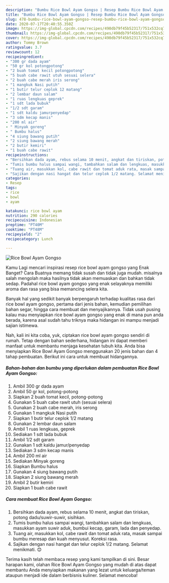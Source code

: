 ```yaml
---
description: "Bumbu Rice Bowl Ayam Gongso | Resep Bumbu Rice Bowl Ayam Gongso Yang Enak dan Simpel"
title: "Bumbu Rice Bowl Ayam Gongso | Resep Bumbu Rice Bowl Ayam Gongso Yang Enak dan Simpel"
slug: 478-bumbu-rice-bowl-ayam-gongso-resep-bumbu-rice-bowl-ayam-gongso-yang-enak-dan-simpel
date: 2020-07-17T20:40:55.350Z
image: https://img-global.cpcdn.com/recipes/490db79f45b52317/751x532cq70/rice-bowl-ayam-gongso-foto-resep-utama.jpg
thumbnail: https://img-global.cpcdn.com/recipes/490db79f45b52317/751x532cq70/rice-bowl-ayam-gongso-foto-resep-utama.jpg
cover: https://img-global.cpcdn.com/recipes/490db79f45b52317/751x532cq70/rice-bowl-ayam-gongso-foto-resep-utama.jpg
author: Tommy Brown
ratingvalue: 3.7
reviewcount: 12
recipeingredient:
- "300 gr dada ayam"
- "50 gr kol potongpotong"
- "2 buah tomat kecil potongpotong"
- "5 buah cabe rawit utuh sesuai selera"
- "2 buah cabe merah iris serong"
- "1 mangkuk Nasi putih"
- "1 butir telur ceplok 12 matang"
- "2 lembar daun salam"
- "1 ruas lengkuas geprek"
- "1 sdt lada bubuk"
- "1/2 sdt garam"
- "1 sdt kaldu jamurpenyedap"
- "3 sdm kecap manis"
- "200 ml air"
- " Minyak goreng"
- " Bumbu halus"
- "4 siung bawang putih"
- "2 siung bawang merah"
- "2 butir kemiri"
- "1 buah cabe rawit"
recipeinstructions:
- "Bersihkan dada ayam, rebus selama 10 menit, angkat dan tiriskan, potong dadu/suwir-suwir, sisihkan."
- "Tumis bumbu halus sampai wangi, tambahkan salam dan lengkuas, masukkan ayam suwir aduk, bumbui kecap, garam, lada dan penyedap."
- "Tuang air, masukkan kol, cabe rawit dan tomat aduk rata, masak sampai bumbu meresap dan kuah menyusut. Koreksi rasa."
- "Sajikan dengan nasi hangat dan telur ceplok 1/2 matang. Selamat menikmati. 😊"
categories:
- Resep
tags:
- rice
- bowl
- ayam

katakunci: rice bowl ayam 
nutrition: 290 calories
recipecuisine: Indonesian
preptime: "PT40M"
cooktime: "PT48M"
recipeyield: "2"
recipecategory: Lunch

---
```



![Rice Bowl Ayam Gongso](https://img-global.cpcdn.com/recipes/490db79f45b52317/751x532cq70/rice-bowl-ayam-gongso-foto-resep-utama.jpg)

Kamu Lagi mencari inspirasi resep rice bowl ayam gongso yang Enak Banget? Cara Buatnya memang tidak susah dan tidak juga mudah. misalnya salah mengolah maka hasilnya tidak akan memuaskan dan bahkan tidak sedap. Padahal rice bowl ayam gongso yang enak selayaknya memiliki aroma dan rasa yang bisa memancing selera kita.

Banyak hal yang sedikit banyak berpengaruh terhadap kualitas rasa dari rice bowl ayam gongso, pertama dari jenis bahan, kemudian pemilihan bahan segar, hingga cara membuat dan menyajikannya. Tidak usah pusing kalau mau menyiapkan rice bowl ayam gongso yang enak di mana pun anda berada, karena asal sudah tahu triknya maka hidangan ini mampu menjadi sajian istimewa.




Nah, kali ini kita coba, yuk, ciptakan rice bowl ayam gongso sendiri di rumah. Tetap dengan bahan sederhana, hidangan ini dapat memberi manfaat untuk membantu menjaga kesehatan tubuh kita. Anda bisa menyiapkan Rice Bowl Ayam Gongso menggunakan 20 jenis bahan dan 4 tahap pembuatan. Berikut ini cara untuk membuat hidangannya.

<!--inarticleads1-->

##### Bahan-bahan dan bumbu yang diperlukan dalam pembuatan Rice Bowl Ayam Gongso:

1. Ambil 300 gr dada ayam
1. Ambil 50 gr kol, potong-potong
1. Siapkan 2 buah tomat kecil, potong-potong
1. Gunakan 5 buah cabe rawit utuh (sesuai selera)
1. Gunakan 2 buah cabe merah, iris serong
1. Gunakan 1 mangkuk Nasi putih
1. Siapkan 1 butir telur ceplok 1/2 matang
1. Gunakan 2 lembar daun salam
1. Ambil 1 ruas lengkuas, geprek
1. Sediakan 1 sdt lada bubuk
1. Ambil 1/2 sdt garam
1. Gunakan 1 sdt kaldu jamur/penyedap
1. Sediakan 3 sdm kecap manis
1. Ambil 200 ml air
1. Sediakan  Minyak goreng
1. Siapkan  Bumbu halus
1. Gunakan 4 siung bawang putih
1. Siapkan 2 siung bawang merah
1. Ambil 2 butir kemiri
1. Siapkan 1 buah cabe rawit




<!--inarticleads2-->

##### Cara membuat Rice Bowl Ayam Gongso:

1. Bersihkan dada ayam, rebus selama 10 menit, angkat dan tiriskan, potong dadu/suwir-suwir, sisihkan.
1. Tumis bumbu halus sampai wangi, tambahkan salam dan lengkuas, masukkan ayam suwir aduk, bumbui kecap, garam, lada dan penyedap.
1. Tuang air, masukkan kol, cabe rawit dan tomat aduk rata, masak sampai bumbu meresap dan kuah menyusut. Koreksi rasa.
1. Sajikan dengan nasi hangat dan telur ceplok 1/2 matang. Selamat menikmati. 😊




Terima kasih telah membaca resep yang kami tampilkan di sini. Besar harapan kami, olahan Rice Bowl Ayam Gongso yang mudah di atas dapat membantu Anda menyiapkan makanan yang lezat untuk keluarga/teman ataupun menjadi ide dalam berbisnis kuliner. Selamat mencoba!
